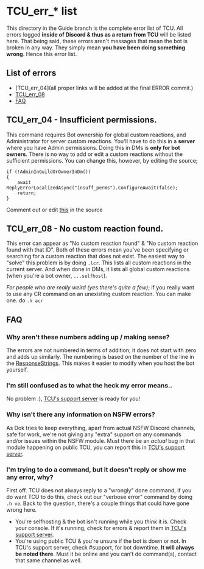 # TCU_err_* list
This directory in the Guide branch is the complete error list of TCU. All errors logged **inside of Discord & thus as a return from TCU** will be listed here. That being said, these errors aren't messages that mean the bot is broken in any way. They simply mean **you have been doing something wrong**. Hence this error list.

## List of errors
* [TCU_err_04](all proper links will be added at the final ERROR commit.)
* [TCU_err_08](^)
* [FAQ](^)


## TCU_err_04 - Insufficient permissions.
This command requires Bot ownership for global custom reactions, and Administrator for server custom reactions.
You'll have to do this in a **server** where you have Admin permissions. Doing this in DMs is **only for bot owners**. There is no way to add or edit a custom reactions without the sufficient permissions. You can change this, however, by editing the source;  
```
if (!AdminInGuildOrOwnerInDm())
{
    await ReplyErrorLocalizedAsync("insuff_perms").ConfigureAwait(false);
    return;
}
```  
Comment out or edit [this](https://gitlab.com/Dok4440/TCUBetaBot/-/blob/develop/TCU.Core/Modules/CustomReactions/CustomReactions.cs#L38) in the source

## TCU_err_08 - No custom reaction found.
This error can appear as "No custom reaction found" & "No custom reaction found with that ID". Both of these errors mean you've been specifying or searching for a custom reaction that does not exist. The easiest way to "solve" this problem is by doing `.lcr`. This lists all custom reactions in the current server. And when done in DMs, it lists all global custom reactions (when you're a bot owner, `...selfhost`).

*For people who are really weird (yes there's quite a few)*; if you really want to use any CR command on an unexisting custom reaction. You can make one. do `.h acr`

## FAQ
### Why aren't these numbers adding up / making sense?  
The errors are not numbered in terms of addition; it does not start with zero and adds up similarly. The numbering is based on the number of the line in the [ResponseStrings](https://gitlab.com/Dok4440/TCUBetaBot/-/blob/develop/src/TCU/_strings/ResponseStrings.en-US.json). This makes it easier to modify when you host the bot yourself.

### I'm still confused as to what the heck my error means..  
No problem :), [TCU's support server](https://discord.gg/bYGcGCCRr2) is ready for you!  

### Why isn't there any information on NSFW errors?     
As Dok tries to keep everything, apart from actual NSFW Discord channels, safe for work, we're not giving any "extra" support on any commands and/or issues within the NSFW module. Must there be an *actual* bug in that module happening on public TCU, you can report this in [TCU's support server](https://discord.gg/bYGcGCCRr2).

### I'm trying to do a command, but it doesn't reply or show me any error, why?  
First off. TCU does not always reply to a "wrongly" done command, if you do want TCU to do this, check out our "verbose error" command by doing `.h ve`. Back to the question, there's a couple things that could have gone wrong here.

- You're selfhosting & the bot isn't running while you *think* it is. Check your console. If it's running, check for errors & report them in [TCU's support server](https://discord.gg/bYGcGCCRr2).
- You're using public TCU & you're unsure if the bot is down or not. In TCU's support server, check #support, for bot downtime. **It will always be noted there**. Must it be online and you can't do command(s), contact that same channel as well.


